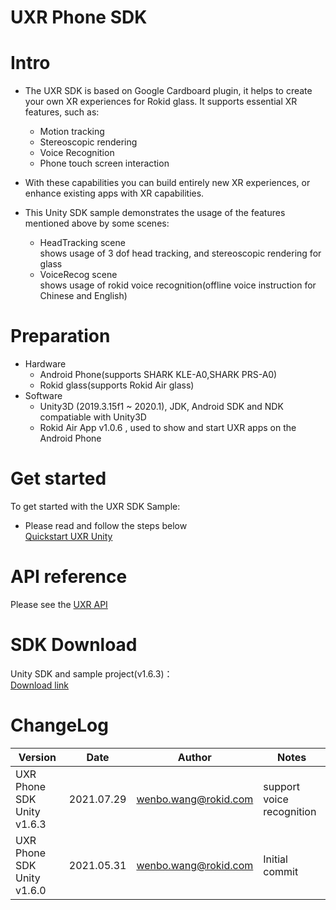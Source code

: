 
# UXR Phone SDK

# Intro
* The UXR SDK is based on Google Cardboard plugin, it helps to create your own XR experiences for Rokid glass. It supports
essential XR features, such as:

    * Motion tracking
    * Stereoscopic rendering
    * Voice Recognition
    * Phone touch screen interaction

* With these capabilities you can build entirely new XR experiences, or enhance
existing apps with XR capabilities.

* This Unity SDK sample demonstrates the usage of the features mentioned above by some scenes:
     * HeadTracking scene  
   shows usage of 3 dof head tracking, and stereoscopic rendering for glass
    * VoiceRecog scene  
   shows usage of rokid voice recognition(offline voice instruction for Chinese and English)
    

# Preparation
  * Hardware
    *  Android Phone(supports SHARK KLE-A0,SHARK PRS-A0)
    *  Rokid glass(supports Rokid Air glass)
  * Software
    *  Unity3D (2019.3.15f1 ~ 2020.1), JDK, Android SDK and NDK compatiable with Unity3D
    *  Rokid Air App v1.0.6 , used to show and start UXR apps on the Android Phone

# Get started

To get started with the UXR SDK Sample:

* Please read and follow the steps below  
 [Quickstart UXR Unity](./Quickstart_UXR_Unity_EN.md) 


# API reference

Please see the [UXR API](./UXR_API_EN.md)


# SDK Download
Unity SDK and sample project(v1.6.3)：  
[Download link](https://ota-g.rokidcdn.com/toB/Rokid_Glass/SDK/UXR_SDK/Unity/forPhone/RokidUXR_Unity_ForPhone_1.6.3.zip)


# ChangeLog

| Version                      | Date       | Author               | Notes                       |
| --------                     | ---------- | -------------------- | --------------------------- |
| UXR Phone SDK Unity v1.6.3   | 2021.07.29 | wenbo.wang@rokid.com | support voice recognition   |
| UXR Phone SDK Unity v1.6.0   | 2021.05.31 | wenbo.wang@rokid.com | Initial commit              |





